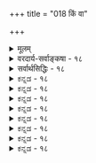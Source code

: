 +++
title = "018 किं वा"

+++
<details><summary>मूलम्</summary>

किं वा धीच्छे गृहीते विषयनियतये ते हि यत्नोऽत्र नेच्छेन्निर्हेतुस्तत्प्रमेष्टा भवतु विषयवानेष तद्वत्स्वतस्ते ।  
प्रोक्ते यत्ने स्वभावाद्विषयवति स धीः स्यादितीदं क्व दृष्टं यद्वा धीस्तं हि नित्यं न तु जनयति ते सा कथं तन्नियन्त्री ॥ १८ ॥
</details>

<details><summary>वरदार्य-सर्वाङ्कषा - १८</summary>

ननु प्रयत्नं प्रति यथा ज्ञानेच्छयोर्नियतत्त्वं, न तथा शरीरेन्द्रियादेः, स्वशरीरप्रेरणादौ व्यभिचारात् । स्वहस्तचालने न हि हस्तान्तरापेक्षा, किन्तु केवलप्रयत्नेनैव । तथा जानाति, इच्छति, प्रेरयति । अतोऽन्वयव्यतिरेकवशात् ज्ञानेच्छयोरेवापेक्षेति चेत्, तत्राह किं वा इत्यादि । **धीच्छे** = ज्ञानेच्छे किम् किमर्थम् **गृहीते** = अङ्गीकृते ? ईश्वरीयः यत्नः खलु नित्यः, न कारणजन्यः । अतो ज्ञानेच्छे न कारणमिति ते वा किमर्थमङ्गीकरोषि ? अयि भोः ! आशयानभिज्ञो भवान् । ज्ञानेच्छे प्रयत्नोत्पत्तिं प्रति न कारणम्, येनोक्तदोषः स्यात् । किन्तु प्रयत्नस्य स्वतस्सविषयकत्वं न संभवति, यद्विषयकम् ज्ञानम्, तद्विषयिणीच्छा, तद्विषयकश्च प्रयत्नः, त्रयाणां समानविषयकत्वनियमदर्शनादिति चेत्-न । हि यतः **अत्र** = ईश्वरे **यत्नः** = प्रयत्नः **ते** = ज्ञानेच्छे **विषयनियतये** = स्वस्मिन् विषयव्यवस्थायै **नेच्छेत्** = नापेक्षेत । ज्ञानेच्छाप्रयत्नादयो हि स्वतस्सविषयकाः पदार्थाः । अतः विषयसमर्पणार्थ ज्ञानेच्छे नापेक्षणीये । अतश्चानुमानेन ज्ञानेच्छयोस्सिद्धिः कथं 

393 

प्रोक्ते यत्ने स्वभावाद्विषयवति स धीः स्यादितीदं क्व दृष्टम् ? 

यद्वा धीस्तं हि नित्यं न तु जनयति ते सा कथं तन्नियन्त्री ॥18॥ 

तु 

2 



भवेत् ? ननु भोः ! पुनरप्याशयानभिज्ञो भवान् । पदार्थस्वरूपं स्वतस्सविषयकमेव । परंतु, स्मृतेस्सविषयकत्वेऽपि, स्मृतौ विषयभानं कथमित्यत्र 'अनुभवो यद्विषयः पूर्वं वृत्तः, स्मृतिरपि तद्विषयिणी भवति' इति खलूत्तरम् । तद्वत् प्रयत्ने, इच्छायां वा विषयोपस्थापकसामग्री का ? इति प्रश्ने, ज्ञानेच्छे एव नियामिके वक्तव्ये । ज्ञाने तु इन्द्रियसन्निकर्षादिकं विषयोपस्थापकम् । अत एव जानाति, इच्छति, यतते इति क्रमोऽनिवार्यः । एवञ्च स्वतस्सविषये प्रयत्ने विषयविशेषोपस्थापकतया ज्ञानेच्छे अपेक्षणीये इति चेत् — यथा **तत्प्रमा** = ईश्वरीयं प्रमात्मकं ज्ञानम् **निर्हेतुः** = हेत्वधीना न, किन्तु नित्या **इष्टा** = संमता, **तद्वत्** = तथैव **एषः** = **यत्नः** = विषयवान् नियतविषयवान् स्वत एव ते भवतु । परमात्मनो ज्ञानं हि नेन्द्रियजन्यम् । बद्धानां जीवानामेव धर्मभूतज्ञानप्रसारणमिद्रियद्वारकम् । अतस्तस्य विषयसमर्पणं नेन्द्रियैः क्रियते, स्वतः तदीयं ज्ञानं विषयसंबद्धं भवतीत्यङ्गीक्रियते । एवमेव प्रयत्नस्यापि विषयसंबन्धः स्वयमेव भवतु, किमर्था ज्ञानेच्छापेक्षा । पुनश्शङ्कते - **यत्ने** = प्रयत्ने **स्वभावात्** = इतरापेक्षामन्तरेण स्वत एव विषयवति **प्रोक्ते** = सविषयको भवतीति कथने, **सः** = प्रयत्नः **धीः** = ज्ञानं स्यात् । सुखदुःखेच्छाद्वेषप्रयत्नाः खलु ज्ञानानन्तरभाविनः । अनुकूलत्वप्रकारके ज्ञानाधीनं सुखम् । प्रतिकूलत्वप्रकारकज्ञानाधीनं दुःखम् । सुखे इच्छा, दुःखे द्वेषः । उपादेयत्वज्ञाने प्रयत्नः प्रवृत्तिरूपः । हेयत्वज्ञाने निवृत्तिरूपः प्रयत्नः । आहत्य सर्वं ज्ञानाधीनम् न तु स्वतन्त्रम् । स्वतस्सविषयकं तु ज्ञानमेव । अतश्च प्रयत्नः स्वतस्सविषयकश्चेत्, स ज्ञानपदवाच्यो भवेदिति चेत्, समाधत्ते - इदम् स्वतस्सविषयकं ज्ञानमेवेति **क्व** = कुत्र लोके **दृष्टम्** = अनुभवसिद्धम् ? । जीवनयोनियत्ने व्यभि चार इति 

अक्षराधी 

ननु किमयं हार्दः प्रश्नः ? कस्संशयः ? वयं इच्छाप्रयत्नादिकं सर्वं धर्मभूतज्ञानस्यावस्थाविशेषं ब्रूमः । अतः धर्मभूतज्ञानवदेवेदं सर्वमपि स्वतस्सविषयकं भवितुमर्हति । स्मृतिरपि धर्मभूतज्ञानस्यावस्थाविशेष एव । तर्हि सापि किं स्वतस्सविषया? अङ्ग भोः ! ईश्वरस्य सर्वं सदा स्वयं साक्षात्कुर्वतः स्मृतिः कथम् ? 

प्रणय हो रामा न्यायतख प्रचक्ष्महे । 'यो वेत्ति युगपत्सर्वं प्रत्यक्षेण सदा स्वतः' इति मूलपुरुषस्य वचनं न श्रुतपूर्वम्? महायोगिनस्तस्य वचनस्यार्थं न वयं जानीमः; अतः पृच्छामः । किं भगवतः भूतभविष्यदादिकालभेदज्ञानमेव नास्ति ? अद्य नष्टं गतकालिकं वस्त्वपि अद्य वर्तमानतया पश्येत् किम्? तादृशं नष्टं वस्तु अद्य नष्टतया पश्यति । तद्वस्तुनः कालदृष्ट्या तु वर्तमानतया पश्यतीति चेत्, तद्वस्तुनः कालस्याद्य नष्टत्वात् कथं तथा तत् पश्येत्? गतागतादिप्रभेदस्तस्य नास्त्येव, कालस्याखण्डस्यैकत्वात्, भेदस्योपाधिकत्वात् सर्वं तस्य प्रत्यक्षमेवेति चेत् ; नष्टमिदानीमविद्यमानं वस्तु विद्यमानमेव पश्येचेत्, स कथं भ्रान्तो न स्यात् ? नष्टमेव पश्येच्चेत्, कथं नष्टं पश्येत् ? अयि भोः ! भवादृशं मूर्ख बोधयितुं न वयं पारयामः । योगिनोऽपि त्रैकालिकं वस्तु साक्षात्कुर्वन्ति चेत्, परमात्मा कुतो न साक्षात्कुर्यात् ? महात्मन् ! अज्ञानादेव पृच्छामः । ' शेषं न कोपेन पूरणीयम्' । उपदेशादिकं किं ज्ञानिनं प्रति, उताज्ञानिनं प्रति ?

394 

न कोपेन पूरयामः । किन्तु भवादृशा अज्ञानितमाः कथं बोधनीया इति न वयं जानीमः । अस्तु तत् । योगिनोऽपि स्वयं सर्वं पश्यन्ति इति किलोक्तम् । ते वा कथं गतमद्यावर्तमानं पश्यन्ति इति पृच्छामः ? योगिनो दृष्टान्ततया मयोक्ताः । दृष्टान्तज्ञानमेव यस्य नास्ति, स कथं बोधनीयः ? अस्माकमपरिचितोऽर्थः कथं भवता दृष्टान्तीक्रियते । दृष्टान्तस्योभयसंमतत्वमावश्यकं किल ! एतावदपि किं न ज्ञातमायुष्मता ? दृष्टान्तपरिचयमप्याधातुमसमर्थस्त्वम् कथं दाष्टन्तिकपरिचयमाधातुं शक्नोषि ? भोः ! अतीव कष्टं जातमस्माकम् । भवादृशेन साकं व्यवहारेण । जानामि भोः ! भवतः कष्टम् । अत एव 'लौकिकपरीक्षकाणां यस्मिन्नर्थे बुद्धिसाम्यं स दृष्टान्तः' (न्या. सू. 1-1-25) इति लौकिकपदयोजनया सूत्रयामासुः । अज्ञाते तत्त्वे दृष्टान्तप्रदर्शनमनिवार्यम् । अत एव न्यायशास्त्रं 'लोकायतम्' इत्युक्तं प्राचीनैः । अत एव च न्यायसूत्रमत्यन्तालौकिकमीश्वरादितत्त्वमधिकृत्याधिकं न विस्तरयति शब्दजालम् । अधिकमेतद्विचारान्ते प्रदर्शयामः ॥ 

परं तु लोके प्रयत्नस्य स्वतस्सविषयकत्वं न कुत्रापि दृष्टचरमिति चेत्, तत्राह - यद्वेत्यादि । **यद्वा** =अथवा नित्यं हि **तम्** = प्रयत्नम् **धीः** = ज्ञानम् न तु **जनयति** = नैवोत्पादयितुं शक्नोति, नित्यत्वादेव। एवं सति **सा** = धीः **ते** = तव कथम् **तन्नियन्त्री** = यत्ने विषयं व्यवस्थापयित्री भवेत् । जीवानां ज्ञानादिकं त्वागमापायि । ज्ञानानन्तरं इच्छाया जननेन ज्ञानेनेच्छाया विषयसमर्पणं भवेत् । एवं इच्छाया अनन्तरं प्रयत्नस्य जननेन, इच्छया प्रयत्नस्य विषयसमर्पणं भवेत् । ईश्वरज्ञानेच्छादीनां नित्यत्वेनैवं व्यवस्थापनासंभवादनुमानेन प्रयत्नसिद्धावपि, तस्य नित्यत्वेन कारणापेक्षाया अभावेन, तद्धेतुतया कथं ज्ञानेच्छे भवेताम् । अतश्च ईश्वरस्य सर्वज्ञत्वमपि न सिद्ध्येत्, वेदानां प्रामाण्यमपि न सिद्ध्येदितीश्वरानुमानकेशो विफलः ॥ 

अत्रेदमवधेयम् - ईश्वरीयं ज्ञानं यद्यपि नित्यम् । अथापि सर्वदा सर्वविषयकमेकरूपमेव कथं तिष्ठेत्? स्वतस्तस्योत्पत्त्यभावेऽपि विषयाणामागन्तुकत्वात् औपाधिकोत्पत्तिविनाशावनिवार्यौ । अन्यथा ‘सोऽकामयत । बहु स्याम् प्रजायेय' ( तै. आ.) इत्यादिसंकल्पानामपि नित्यत्वं यदि भवेत्, तर्हि प्रलयादिकं जगतः कथं भवेत्? पूर्वं पापवशान्निग्रहसंकल्पविषयीभूतस्यानन्तरमनुकूलाचरणेन पूर्वतननिग्रहनिवृत्तिर्वा कथं भवेत् ? अतः ईश्वरस्य ज्ञानेच्छादयो नित्या अपि तत्तत्कालानुगुणविषयसंबन्धात् औपाधिकोत्पत्तिविनाशवन्त इत्यावश्यकम् । अत एवोपनिषदि 'यस्सर्वज्ञस्स सर्ववित्' (मु. 1-1-9 ) इत्युच्यते । 'सामान्यतो विशेषतश्च सर्व वेत्ति' इति विवरणमप्युच्यते । 'सर्वज्ञः' इति सामान्यतस्सर्वविषयकं ज्ञानमुच्यते । ‘सर्ववित्’इति विशेषतस्तत्तत्कालानुगुणसंकल्पानुगुणं ज्ञानमुच्यत इतीश्वरप्रयत्नस्य सामान्यतो नित्यत्वेऽपि, औपाधिकमनित्यत्वमप्यस्त्येवेति प्रयत्ने विषयनियमार्थं ज्ञानेच्छयोरावश्यकत्वेऽपि न कापि हानिः । तर्ह्याचार्यैः कथमेवमुक्तमिति चेत्, ‘असकृदुक्तमेव' मृदुमतीनां स्वमतश्रद्धार्थमित्यादि स्मर्तव्यम् । किञ्चेश्वरतत्त्वम्, तदीयं सर्वज्ञत्वादिकं सर्वमतिगहनं दुर्ज्ञेयमेव च । स नास्मदादितुल्यः, न वा तदीयं ज्ञानमस्मदादिज्ञानतुल्यमित्यवबोधनार्थमिदं सर्वमित्यवगन्तव्यम् ॥ 



यच्च पृष्टम् – भगवतः भूतभवद्भविष्यमाणविभागज्ञानमस्ति, उत नास्ति ? इत्यादिकम्, स तु बालानां प्रश्नः । भूतभवद्भविष्यविभागतत्त्वं तु पूर्वमेव (जड. 26) विशदीकृतम् । परमात्मनस्तु स्वदृष्ट्या 

164. 

395 

[ ईश्वरो जीवेनान्यथासिद्धः ] निश्वासादिप्रयत्नक्रम इह भवतां जीव एवास्त्वदृष्टैः 

यद्वा तैरेव सर्वं घटत इति भवेत् तत्कृता सिद्धसाध्यम् । क्लृप्तावन्यस्य कर्तृद्वयमुपनमति त्वत्सपक्षे, तथा स्यात् 



पक्षेऽपीत्यव्यवस्था यदि विफलतया व्यक्तिराद्येऽपि सा स्यात् ॥19॥ 

सर्वोऽपि कालो वर्तमान एव । इतरदृष्ट्या भूतं भवत् भविष्यत् सर्वं तथैव जानन् सः सर्वं स्वदृष्ट्या वर्तमानमेव जानाति । अतस्तस्य स्मृतिप्रश्न एव नोदेति । ईश्वरज्ञानस्य नित्यत्वेऽपि परिणामित्वात् अस्मद्दृष्ट्या वर्तमानमेव जानाति । ईश्वरज्ञानस्य नित्यत्वेऽपि परिणामित्वात् अस्मद्दृष्ट्या गतं गतत्वेनैव जानाति, वर्तमानं वर्तमानतयैवेत्येवं, न तस्य भ्रान्त्यादीनां प्रसक्तिलेशोऽपीत्यादि सुसूक्ष्ममतिभिरवगन्तव्यम् । शिष्टमत्रैवाग्रे (लो. 76 ) भविष्यति ॥ १८ ॥
</details>

<details><summary>सर्वार्थसिद्धिः - १८</summary>

किं वा धीच्छे गृहीते विषयनियतये ते हि यत्नोऽत्र नेच्छे-  
न्निर्हेतुस्तत्प्रमेष्टा भवतु विषयवानेष तद्वत्स्वतस्ते ।  
प्रोक्ते यत्ने स्वभावाद्विषयवति सधीः स्यादितीदं क्व दृष्टं  
यद्वा धीस्तं हि नित्यं न तु जनयति ते सा कथं तन्नियन्त्री ॥ १८ ॥  
नन्वहेतुकसंयोगमिच्छद्भिरहेतुकज्ञानं न दूष्यम्, तद्दूषणे वा सिद्धान्तहानिः स्यादित्यत्राह - किं वेति ॥ कर्तुरनुमानेऽपि प्रयत्नमात्राधारत्वमनुमीयताम्, प्रयत्नव्यापकतया ते अपि सिध्येतामिति चेन्न; जीवनपूर्वकप्रयत्नमन्विच्छतां तत्र व्याप्तिभङ्गात् । अतः प्रयत्नकॢप्तावपि ज्ञानचिकीर्षानैरपेक्ष्यमाह - विषयेति । सर्वकार्यविषयस्य हि प्रयत्नस्य विषयनियमाभावादेव न तदर्थं चिकीर्षाद्यपेक्षा । उक्तमर्थं प्रतिबन्दिगतं विवृणोति -निर्हेतुरिति । अयं भावः – अन्यत्र ज्ञानं सर्वं सकारणकं तत्प्रामाण्यं च कारणगुणाधीनमिति स्थापयद्भिरीश्वरज्ञानं तत्प्रामाण्यं च निष्कारणकमिति दृष्टविपरीतं कल्प्यते । अत्र ज्ञानचिकीर्षाख्यधर्म्यन्तरकॢप्तिमपहाय प्रयत्नमात्रेऽन्यनिरपेक्षं विषयित्वमङ्गीकर्तुं युक्तम् । श्लो. नित्या चेश्वरबुद्धिस्ते नानुभूतिर्न च स्मृतिः । न प्रमा न भ्रमश्च स्यात्तत्तत्कारणवर्जनात् ॥ अनुभूत्यादिहेतूनामभावेऽपि तथा यदि । स्मृतिहेतोरभावेऽपि स्मृतिरेषा न किं भवेत् ॥ कुतश्चित् प्रमात्वादिकल्पनेऽपि तद्वदेव यत्नस्य विषयित्वेऽन्यनैरपेक्ष्यमपरिहार्यमिति । अत्र परोक्तं प्रसङ्गमनूद्य प्रतिषेधति - प्रोक्त इति । ज्ञानस्य स्वत एव सविषयित्वमित्येतदेव क्व दृष्टम्? सर्वत्र ज्ञाने सामग्रीनियतविषयत्वदर्शनात् । नित्यस्य चेश्वरयत्नस्य कार्यविशेषानुगुणसहकारिलाभमन्तरेण कार्यविषयत्वं नाम न किञ्चित् संभवति । न च विषयित्वमेव ज्ञानलक्षणम्, शक्त्यादीनामपि विषयधर्माणां धीत्वप्रसङ्गात् । यस्त्विच्छामनङ्गीकृत्य बुद्धियत्नावीश्वरस्य ब्रूते, सोऽपि प्रत्युत्पन्नवादी; नित्ययत्नमात्रेणापि सर्वकार्यसिद्धेरुक्तत्वात् । अबुद्धिपूर्वप्रवृत्तस्य कथं 'स्वतन्त्रः कर्तेति लक्षणयोगः, कथंतरामीश्वरत्वयोग इति चेत्, अनिच्छापूर्वप्रवृत्तस्यापि सममेतत् । अत एव कारकान्तराप्रयोज्यत्वे सति कारकान्तरप्रयोक्तृत्वरूपं कर्तृत्वं कथमचेतनस्येत्यपि प्रत्युक्तम्, प्रयत्नवत एव प्रयोक्तसंभवात् तन्नित्यतया प्रयोज्यत्वाभावाच्च । ननु चेतनत्वमात्मलत्रक्षणम्, तदभावे तत्त्वं न स्यादिति चेत्, मैवम्; यत्नवत्त्वेन तल्लक्षणसिद्धेः; अन्यथेच्छाविरहेऽपि तदसिद्धिप्रसङ्गः । 'इच्छाद्वेषप्रयत्नसुखदुःखज्ञानान्यात्मलिङ्गमि'त्याक्षपादी सहपठितिः, 'क्रियावद्गुणवत्समवायिकारणमि'ति द्रव्यलक्षणमिति काणभक्षीव कथंचिन्नेया । ज्ञानाद्यत्यन्तायोगव्यच्छेदवन्निष्ठद्रव्यत्वावान्तरजात्याधार आत्मेति । अस्तु तर्हि यत्नमात्रवानीश्वरः, तथाऽप्यनुमानं न प्रतिक्षिप्तमिति चेन्न, 'यस्सर्वज्ञस्सर्ववित्', 'तदैक्षत बहु स्यां प्रजायेय', 'सोऽकामयत वहु स्यां प्रजायेये'त्यादिश्रुतिशतविरोधादिति । दूषणान्तरमाह - यद्वेति । धीर्हि जनयित्री चिकीर्षाया विषयं नियच्छेत्; साऽपि तादृशी यत्नस्य । इह तु जनकत्वाभावान्न ततस्तद्विषयनियमः, सामानाधिकरण्यमात्रात्तन्नियमे जीवेश्वरगुणान्तराणामपि सविषयत्वप्रसङ्ग इति भावः ॥ १८ ॥
</details>


<details><summary>ಕನ್ನಡ - १८</summary>

याव 

190 

[श्लोक 18 

\- 

163 

[अनुमानदिन्द ईश्वरन ज्ञानादिगळु सिद्धिसलारवु ] 

e 

किं ना धीच्छे गृहीते विषयनियतये ते हि यन्त्र नेचैत् निर्हेतुस्तत्र मेघा भवतु विषयवानेष तद्वत्त ! प्रोक्त यत्न स्वभावाद्दिषयवति स धीः स्यादितीदं क दृष्ट या धीं हि नित्यं न तु जनयति ते सा कथं तन्निय 

॥ 

ईश्वरन प्रयत्नदल्लि विषयव्यवस्थॆगागि ज्ञान आवश्यक ऎम्ब वाद वन्नु निराकरिसुत्तारॆ विषयनियतये ना धीच्छ किं गृहीते- ईश्वरानुमानदिन्द साक्षात् प्रयत्न मात्रवे सिद्धिसिदरू, ईश्वरन प्रयत्नदल्लि विषय समर्पणॆगागि ज्ञान मत्तु इच्छॆ आवश्यक. 'ज्ञान याव विषयकवॊ, आ विषयकवे प्रयत्नवू आगुत्तदॆ' ऎम्बुदु अनुभव, उदासीन वस्तु विषयकवागि ज्ञान बन्दरू, प्रयत्न बरदे इरुवुदरिन्द प्रयत्नक्कॆ इच्छॆयू आवश्यक. हीगॆ ज्ञान मत्तु इच्छॆ ऎरडु मात्रवे अनुमानदिन्द सिद्धिसुवुदॆम्बुदू सरियल्ल. 

अत्र यत्न ते हि न इष्टेत् प्रकृतदल्लि ईश्वरन प्रयत्नदल्लि विषयव्यवस्थॆगॆ ज्ञानेच्छॆगळ अपेक्षॆ इल्लदिद्दरू हानियिल्ल. हेगॆन्दरॆ- ते तत्रा निर्हेतुः इष्टा, तद्वत् एषः स्वतः विषयवान् भवतु-ईश्वरन ज्ञान कारणजन्मवल्ल. स्वतस्सिद्ध' ऎन्दु हेळुव निनगॆ अदरन्तॆये ईश्वरन प्रयत्न स्वतः सविषयकवागलि, इदक्कागि ज्ञानद अपेक्षॆ एतक्कॆ? लोकदल्लि हागिल्लवॆन्दरॆ, नित्यवाद ज्ञानवू लोकदल्लि इल्ल. लोकविलक्षणवागि हेळुवुदादरॆ, इदन्नू हागॆये हेळबहुदु. आद्द रिन्द ईश्वरानुमानदिन्द प्रयत्न मात्र सिद्धिसुवुदे हॊरतु ज्ञानेचै गळु सिद्धिसुवन्तिल्ल. लोकानुभववन्नु अनुसरिसि अवन्नू ऒप्पुवुदादरॆ कर्मवश्यतॆयन्नू ऒप्पबेकागुत्तदॆ. 

यन्ने स्वभावात् विषयवति प्रोक्त स धीः स्यात्-प्रयत्न स्वतः सविषयकवादरॆ, अदु ज्ञानवॆनिसिकॊळ्ळबेकागुत्तदॆ. आद्दरिन्द अदक्कॆ स्वतः सविषयकत्व हेळुवन्तिल्ल. इति इदं कृ दृष्ट ऎम्ब ई नियम ऎल्लि अनुभवसिद्ध? जीवन योनि प्रयत्नदल्लि नीवू स्वतः सृविषयकत्व वन्नु ऒप्पिरुवुदरिन्द अदरन्तॆ ई प्रयत्न स्वतस्स विषयकवागबहुदु. 

यद्वा ते धीस्तु नित्यं तं न हि जनयति; सा कथं तन्निय ୧ ज्ञानदिन्दले प्रयत्नक्कॆ विषय व्यवस्थॆयन्नु हेळिदरू, प्रकृतदल्लि 

श्लोक 19] 

-164- 

नायकसर 

8 

191 

[अनुमानदिन्द जीवविलक्षण ईश्वरसिद्धि यागुवुदिल्ल] निश्वासादिप्रयत्न क्रम इह भवतां जीव एवास्त्रदृष्टॆ 

यद्वा तैरेव सर्वं घटत इति भवेत्तता सिद्ध साध्यं । निम्म मतदल्लि नित्यवाद ईश्वर प्रयत्नवन्नु ज्ञान हुट्टिसलु प्रसक्ति यिल्लदिरुवाग, ज्ञानदिन्द प्रयत्नद विषयव्यवस्थॆयादरू हेगॆ तानॆ समर्थनीय - । १८ ।
</details>


<details><summary>ಕನ್ನಡ - १८</summary>

याव 

190 

[श्लोक 18 

\- 

163 

[अनुमानदिन्द ईश्वरन ज्ञानादिगळु सिद्धिसलारवु ] 

e 

किं ना धीच्छे गृहीते विषयनियतये ते हि यन्त्र नेचैत् निर्हेतुस्तत्र मेघा भवतु विषयवानेष तद्वत्त ! प्रोक्त यत्न स्वभावाद्दिषयवति स धीः स्यादितीदं क दृष्ट या धीं हि नित्यं न तु जनयति ते सा कथं तन्निय 

॥ 

ईश्वरन प्रयत्नदल्लि विषयव्यवस्थॆगागि ज्ञान आवश्यक ऎम्ब वाद वन्नु निराकरिसुत्तारॆ विषयनियतये ना धीच्छ किं गृहीते- ईश्वरानुमानदिन्द साक्षात् प्रयत्न मात्रवे सिद्धिसिदरू, ईश्वरन प्रयत्नदल्लि विषय समर्पणॆगागि ज्ञान मत्तु इच्छॆ आवश्यक. 'ज्ञान याव विषयकवॊ, आ विषयकवे प्रयत्नवू आगुत्तदॆ' ऎम्बुदु अनुभव, उदासीन वस्तु विषयकवागि ज्ञान बन्दरू, प्रयत्न बरदे इरुवुदरिन्द प्रयत्नक्कॆ इच्छॆयू आवश्यक. हीगॆ ज्ञान मत्तु इच्छॆ ऎरडु मात्रवे अनुमानदिन्द सिद्धिसुवुदॆम्बुदू सरियल्ल. 

अत्र यत्न ते हि न इष्टेत् प्रकृतदल्लि ईश्वरन प्रयत्नदल्लि विषयव्यवस्थॆगॆ ज्ञानेच्छॆगळ अपेक्षॆ इल्लदिद्दरू हानियिल्ल. हेगॆन्दरॆ- ते तत्रा निर्हेतुः इष्टा, तद्वत् एषः स्वतः विषयवान् भवतु-ईश्वरन ज्ञान कारणजन्मवल्ल. स्वतस्सिद्ध' ऎन्दु हेळुव निनगॆ अदरन्तॆये ईश्वरन प्रयत्न स्वतः सविषयकवागलि, इदक्कागि ज्ञानद अपेक्षॆ एतक्कॆ? लोकदल्लि हागिल्लवॆन्दरॆ, नित्यवाद ज्ञानवू लोकदल्लि इल्ल. लोकविलक्षणवागि हेळुवुदादरॆ, इदन्नू हागॆये हेळबहुदु. आद्द रिन्द ईश्वरानुमानदिन्द प्रयत्न मात्र सिद्धिसुवुदे हॊरतु ज्ञानेचै गळु सिद्धिसुवन्तिल्ल. लोकानुभववन्नु अनुसरिसि अवन्नू ऒप्पुवुदादरॆ कर्मवश्यतॆयन्नू ऒप्पबेकागुत्तदॆ. 

यन्ने स्वभावात् विषयवति प्रोक्त स धीः स्यात्-प्रयत्न स्वतः सविषयकवादरॆ, अदु ज्ञानवॆनिसिकॊळ्ळबेकागुत्तदॆ. आद्दरिन्द अदक्कॆ स्वतः सविषयकत्व हेळुवन्तिल्ल. इति इदं कृ दृष्ट ऎम्ब ई नियम ऎल्लि अनुभवसिद्ध? जीवन योनि प्रयत्नदल्लि नीवू स्वतः सृविषयकत्व वन्नु ऒप्पिरुवुदरिन्द अदरन्तॆ ई प्रयत्न स्वतस्स विषयकवागबहुदु. 

यद्वा ते धीस्तु नित्यं तं न हि जनयति; सा कथं तन्निय ୧ ज्ञानदिन्दले प्रयत्नक्कॆ विषय व्यवस्थॆयन्नु हेळिदरू, प्रकृतदल्लि 

श्लोक 19] 

-164- 

नायकसर 

8 

191 

[अनुमानदिन्द जीवविलक्षण ईश्वरसिद्धि यागुवुदिल्ल] निश्वासादिप्रयत्न क्रम इह भवतां जीव एवास्त्रदृष्टॆ 

यद्वा तैरेव सर्वं घटत इति भवेत्तता सिद्ध साध्यं । निम्म मतदल्लि नित्यवाद ईश्वर प्रयत्नवन्नु ज्ञान हुट्टिसलु प्रसक्ति यिल्लदिरुवाग, ज्ञानदिन्द प्रयत्नद विषयव्यवस्थॆयादरू हेगॆ तानॆ समर्थनीय - । १८ ।
</details>



<details><summary>ಕನ್ನಡ - १८</summary>

याव 

190 

[श्लोक 18 

\- 

163 

[अनुमानदिन्द ईश्वरन ज्ञानादिगळु सिद्धिसलारवु ] 

e 

किं ना धीच्छे गृहीते विषयनियतये ते हि यन्त्र नेचैत् निर्हेतुस्तत्र मेघा भवतु विषयवानेष तद्वत्त ! प्रोक्त यत्न स्वभावाद्दिषयवति स धीः स्यादितीदं क दृष्ट या धीं हि नित्यं न तु जनयति ते सा कथं तन्निय 

॥ 

ईश्वरन प्रयत्नदल्लि विषयव्यवस्थॆगागि ज्ञान आवश्यक ऎम्ब वाद वन्नु निराकरिसुत्तारॆ विषयनियतये ना धीच्छ किं गृहीते- ईश्वरानुमानदिन्द साक्षात् प्रयत्न मात्रवे सिद्धिसिदरू, ईश्वरन प्रयत्नदल्लि विषय समर्पणॆगागि ज्ञान मत्तु इच्छॆ आवश्यक. 'ज्ञान याव विषयकवॊ, आ विषयकवे प्रयत्नवू आगुत्तदॆ' ऎम्बुदु अनुभव, उदासीन वस्तु विषयकवागि ज्ञान बन्दरू, प्रयत्न बरदे इरुवुदरिन्द प्रयत्नक्कॆ इच्छॆयू आवश्यक. हीगॆ ज्ञान मत्तु इच्छॆ ऎरडु मात्रवे अनुमानदिन्द सिद्धिसुवुदॆम्बुदू सरियल्ल. 

अत्र यत्न ते हि न इष्टेत् प्रकृतदल्लि ईश्वरन प्रयत्नदल्लि विषयव्यवस्थॆगॆ ज्ञानेच्छॆगळ अपेक्षॆ इल्लदिद्दरू हानियिल्ल. हेगॆन्दरॆ- ते तत्रा निर्हेतुः इष्टा, तद्वत् एषः स्वतः विषयवान् भवतु-ईश्वरन ज्ञान कारणजन्मवल्ल. स्वतस्सिद्ध' ऎन्दु हेळुव निनगॆ अदरन्तॆये ईश्वरन प्रयत्न स्वतः सविषयकवागलि, इदक्कागि ज्ञानद अपेक्षॆ एतक्कॆ? लोकदल्लि हागिल्लवॆन्दरॆ, नित्यवाद ज्ञानवू लोकदल्लि इल्ल. लोकविलक्षणवागि हेळुवुदादरॆ, इदन्नू हागॆये हेळबहुदु. आद्द रिन्द ईश्वरानुमानदिन्द प्रयत्न मात्र सिद्धिसुवुदे हॊरतु ज्ञानेचै गळु सिद्धिसुवन्तिल्ल. लोकानुभववन्नु अनुसरिसि अवन्नू ऒप्पुवुदादरॆ कर्मवश्यतॆयन्नू ऒप्पबेकागुत्तदॆ. 

यन्ने स्वभावात् विषयवति प्रोक्त स धीः स्यात्-प्रयत्न स्वतः सविषयकवादरॆ, अदु ज्ञानवॆनिसिकॊळ्ळबेकागुत्तदॆ. आद्दरिन्द अदक्कॆ स्वतः सविषयकत्व हेळुवन्तिल्ल. इति इदं कृ दृष्ट ऎम्ब ई नियम ऎल्लि अनुभवसिद्ध? जीवन योनि प्रयत्नदल्लि नीवू स्वतः सृविषयकत्व वन्नु ऒप्पिरुवुदरिन्द अदरन्तॆ ई प्रयत्न स्वतस्स विषयकवागबहुदु. 

यद्वा ते धीस्तु नित्यं तं न हि जनयति; सा कथं तन्निय ୧ ज्ञानदिन्दले प्रयत्नक्कॆ विषय व्यवस्थॆयन्नु हेळिदरू, प्रकृतदल्लि 

श्लोक 19] 

-164- 

नायकसर 

8 

191 

[अनुमानदिन्द जीवविलक्षण ईश्वरसिद्धि यागुवुदिल्ल] निश्वासादिप्रयत्न क्रम इह भवतां जीव एवास्त्रदृष्टॆ 

यद्वा तैरेव सर्वं घटत इति भवेत्तता सिद्ध साध्यं । निम्म मतदल्लि नित्यवाद ईश्वर प्रयत्नवन्नु ज्ञान हुट्टिसलु प्रसक्ति यिल्लदिरुवाग, ज्ञानदिन्द प्रयत्नद विषयव्यवस्थॆयादरू हेगॆ तानॆ समर्थनीय - । १८ ।
</details>


<details><summary>ಕನ್ನಡ - १८</summary>

याव 

190 

[श्लोक 18 

\- 

163 

[अनुमानदिन्द ईश्वरन ज्ञानादिगळु सिद्धिसलारवु ] 

e 

किं ना धीच्छे गृहीते विषयनियतये ते हि यन्त्र नेचैत् निर्हेतुस्तत्र मेघा भवतु विषयवानेष तद्वत्त ! प्रोक्त यत्न स्वभावाद्दिषयवति स धीः स्यादितीदं क दृष्ट या धीं हि नित्यं न तु जनयति ते सा कथं तन्निय 

॥ 

ईश्वरन प्रयत्नदल्लि विषयव्यवस्थॆगागि ज्ञान आवश्यक ऎम्ब वाद वन्नु निराकरिसुत्तारॆ विषयनियतये ना धीच्छ किं गृहीते- ईश्वरानुमानदिन्द साक्षात् प्रयत्न मात्रवे सिद्धिसिदरू, ईश्वरन प्रयत्नदल्लि विषय समर्पणॆगागि ज्ञान मत्तु इच्छॆ आवश्यक. 'ज्ञान याव विषयकवॊ, आ विषयकवे प्रयत्नवू आगुत्तदॆ' ऎम्बुदु अनुभव, उदासीन वस्तु विषयकवागि ज्ञान बन्दरू, प्रयत्न बरदे इरुवुदरिन्द प्रयत्नक्कॆ इच्छॆयू आवश्यक. हीगॆ ज्ञान मत्तु इच्छॆ ऎरडु मात्रवे अनुमानदिन्द सिद्धिसुवुदॆम्बुदू सरियल्ल. 

अत्र यत्न ते हि न इष्टेत् प्रकृतदल्लि ईश्वरन प्रयत्नदल्लि विषयव्यवस्थॆगॆ ज्ञानेच्छॆगळ अपेक्षॆ इल्लदिद्दरू हानियिल्ल. हेगॆन्दरॆ- ते तत्रा निर्हेतुः इष्टा, तद्वत् एषः स्वतः विषयवान् भवतु-ईश्वरन ज्ञान कारणजन्मवल्ल. स्वतस्सिद्ध' ऎन्दु हेळुव निनगॆ अदरन्तॆये ईश्वरन प्रयत्न स्वतः सविषयकवागलि, इदक्कागि ज्ञानद अपेक्षॆ एतक्कॆ? लोकदल्लि हागिल्लवॆन्दरॆ, नित्यवाद ज्ञानवू लोकदल्लि इल्ल. लोकविलक्षणवागि हेळुवुदादरॆ, इदन्नू हागॆये हेळबहुदु. आद्द रिन्द ईश्वरानुमानदिन्द प्रयत्न मात्र सिद्धिसुवुदे हॊरतु ज्ञानेचै गळु सिद्धिसुवन्तिल्ल. लोकानुभववन्नु अनुसरिसि अवन्नू ऒप्पुवुदादरॆ कर्मवश्यतॆयन्नू ऒप्पबेकागुत्तदॆ. 

यन्ने स्वभावात् विषयवति प्रोक्त स धीः स्यात्-प्रयत्न स्वतः सविषयकवादरॆ, अदु ज्ञानवॆनिसिकॊळ्ळबेकागुत्तदॆ. आद्दरिन्द अदक्कॆ स्वतः सविषयकत्व हेळुवन्तिल्ल. इति इदं कृ दृष्ट ऎम्ब ई नियम ऎल्लि अनुभवसिद्ध? जीवन योनि प्रयत्नदल्लि नीवू स्वतः सृविषयकत्व वन्नु ऒप्पिरुवुदरिन्द अदरन्तॆ ई प्रयत्न स्वतस्स विषयकवागबहुदु. 

यद्वा ते धीस्तु नित्यं तं न हि जनयति; सा कथं तन्निय ୧ ज्ञानदिन्दले प्रयत्नक्कॆ विषय व्यवस्थॆयन्नु हेळिदरू, प्रकृतदल्लि 

श्लोक 19] 

-164- 

नायकसर 

8 

191 

[अनुमानदिन्द जीवविलक्षण ईश्वरसिद्धि यागुवुदिल्ल] निश्वासादिप्रयत्न क्रम इह भवतां जीव एवास्त्रदृष्टॆ 

यद्वा तैरेव सर्वं घटत इति भवेत्तता सिद्ध साध्यं । निम्म मतदल्लि नित्यवाद ईश्वर प्रयत्नवन्नु ज्ञान हुट्टिसलु प्रसक्ति यिल्लदिरुवाग, ज्ञानदिन्द प्रयत्नद विषयव्यवस्थॆयादरू हेगॆ तानॆ समर्थनीय - । १८ ।
</details>



<details><summary>ಕನ್ನಡ - १८</summary>

याव 

190 

[श्लोक 18 

\- 

163 

[अनुमानदिन्द ईश्वरन ज्ञानादिगळु सिद्धिसलारवु ] 

e 

किं ना धीच्छे गृहीते विषयनियतये ते हि यन्त्र नेचैत् निर्हेतुस्तत्र मेघा भवतु विषयवानेष तद्वत्त ! प्रोक्त यत्न स्वभावाद्दिषयवति स धीः स्यादितीदं क दृष्ट या धीं हि नित्यं न तु जनयति ते सा कथं तन्निय 

॥ 

ईश्वरन प्रयत्नदल्लि विषयव्यवस्थॆगागि ज्ञान आवश्यक ऎम्ब वाद वन्नु निराकरिसुत्तारॆ विषयनियतये ना धीच्छ किं गृहीते- ईश्वरानुमानदिन्द साक्षात् प्रयत्न मात्रवे सिद्धिसिदरू, ईश्वरन प्रयत्नदल्लि विषय समर्पणॆगागि ज्ञान मत्तु इच्छॆ आवश्यक. 'ज्ञान याव विषयकवॊ, आ विषयकवे प्रयत्नवू आगुत्तदॆ' ऎम्बुदु अनुभव, उदासीन वस्तु विषयकवागि ज्ञान बन्दरू, प्रयत्न बरदे इरुवुदरिन्द प्रयत्नक्कॆ इच्छॆयू आवश्यक. हीगॆ ज्ञान मत्तु इच्छॆ ऎरडु मात्रवे अनुमानदिन्द सिद्धिसुवुदॆम्बुदू सरियल्ल. 

अत्र यत्न ते हि न इष्टेत् प्रकृतदल्लि ईश्वरन प्रयत्नदल्लि विषयव्यवस्थॆगॆ ज्ञानेच्छॆगळ अपेक्षॆ इल्लदिद्दरू हानियिल्ल. हेगॆन्दरॆ- ते तत्रा निर्हेतुः इष्टा, तद्वत् एषः स्वतः विषयवान् भवतु-ईश्वरन ज्ञान कारणजन्मवल्ल. स्वतस्सिद्ध' ऎन्दु हेळुव निनगॆ अदरन्तॆये ईश्वरन प्रयत्न स्वतः सविषयकवागलि, इदक्कागि ज्ञानद अपेक्षॆ एतक्कॆ? लोकदल्लि हागिल्लवॆन्दरॆ, नित्यवाद ज्ञानवू लोकदल्लि इल्ल. लोकविलक्षणवागि हेळुवुदादरॆ, इदन्नू हागॆये हेळबहुदु. आद्द रिन्द ईश्वरानुमानदिन्द प्रयत्न मात्र सिद्धिसुवुदे हॊरतु ज्ञानेचै गळु सिद्धिसुवन्तिल्ल. लोकानुभववन्नु अनुसरिसि अवन्नू ऒप्पुवुदादरॆ कर्मवश्यतॆयन्नू ऒप्पबेकागुत्तदॆ. 

यन्ने स्वभावात् विषयवति प्रोक्त स धीः स्यात्-प्रयत्न स्वतः सविषयकवादरॆ, अदु ज्ञानवॆनिसिकॊळ्ळबेकागुत्तदॆ. आद्दरिन्द अदक्कॆ स्वतः सविषयकत्व हेळुवन्तिल्ल. इति इदं कृ दृष्ट ऎम्ब ई नियम ऎल्लि अनुभवसिद्ध? जीवन योनि प्रयत्नदल्लि नीवू स्वतः सृविषयकत्व वन्नु ऒप्पिरुवुदरिन्द अदरन्तॆ ई प्रयत्न स्वतस्स विषयकवागबहुदु. 

यद्वा ते धीस्तु नित्यं तं न हि जनयति; सा कथं तन्निय ୧ ज्ञानदिन्दले प्रयत्नक्कॆ विषय व्यवस्थॆयन्नु हेळिदरू, प्रकृतदल्लि 

श्लोक 19] 

-164- 

नायकसर 

8 

191 

[अनुमानदिन्द जीवविलक्षण ईश्वरसिद्धि यागुवुदिल्ल] निश्वासादिप्रयत्न क्रम इह भवतां जीव एवास्त्रदृष्टॆ 

यद्वा तैरेव सर्वं घटत इति भवेत्तता सिद्ध साध्यं । निम्म मतदल्लि नित्यवाद ईश्वर प्रयत्नवन्नु ज्ञान हुट्टिसलु प्रसक्ति यिल्लदिरुवाग, ज्ञानदिन्द प्रयत्नद विषयव्यवस्थॆयादरू हेगॆ तानॆ समर्थनीय - । १८ ।
</details>


<details><summary>ಕನ್ನಡ - १८</summary>

याव 

190 

[श्लोक 18 

\- 

163 

[अनुमानदिन्द ईश्वरन ज्ञानादिगळु सिद्धिसलारवु ] 

e 

किं ना धीच्छे गृहीते विषयनियतये ते हि यन्त्र नेचैत् निर्हेतुस्तत्र मेघा भवतु विषयवानेष तद्वत्त ! प्रोक्त यत्न स्वभावाद्दिषयवति स धीः स्यादितीदं क दृष्ट या धीं हि नित्यं न तु जनयति ते सा कथं तन्निय 

॥ 

ईश्वरन प्रयत्नदल्लि विषयव्यवस्थॆगागि ज्ञान आवश्यक ऎम्ब वाद वन्नु निराकरिसुत्तारॆ विषयनियतये ना धीच्छ किं गृहीते- ईश्वरानुमानदिन्द साक्षात् प्रयत्न मात्रवे सिद्धिसिदरू, ईश्वरन प्रयत्नदल्लि विषय समर्पणॆगागि ज्ञान मत्तु इच्छॆ आवश्यक. 'ज्ञान याव विषयकवॊ, आ विषयकवे प्रयत्नवू आगुत्तदॆ' ऎम्बुदु अनुभव, उदासीन वस्तु विषयकवागि ज्ञान बन्दरू, प्रयत्न बरदे इरुवुदरिन्द प्रयत्नक्कॆ इच्छॆयू आवश्यक. हीगॆ ज्ञान मत्तु इच्छॆ ऎरडु मात्रवे अनुमानदिन्द सिद्धिसुवुदॆम्बुदू सरियल्ल. 

अत्र यत्न ते हि न इष्टेत् प्रकृतदल्लि ईश्वरन प्रयत्नदल्लि विषयव्यवस्थॆगॆ ज्ञानेच्छॆगळ अपेक्षॆ इल्लदिद्दरू हानियिल्ल. हेगॆन्दरॆ- ते तत्रा निर्हेतुः इष्टा, तद्वत् एषः स्वतः विषयवान् भवतु-ईश्वरन ज्ञान कारणजन्मवल्ल. स्वतस्सिद्ध' ऎन्दु हेळुव निनगॆ अदरन्तॆये ईश्वरन प्रयत्न स्वतः सविषयकवागलि, इदक्कागि ज्ञानद अपेक्षॆ एतक्कॆ? लोकदल्लि हागिल्लवॆन्दरॆ, नित्यवाद ज्ञानवू लोकदल्लि इल्ल. लोकविलक्षणवागि हेळुवुदादरॆ, इदन्नू हागॆये हेळबहुदु. आद्द रिन्द ईश्वरानुमानदिन्द प्रयत्न मात्र सिद्धिसुवुदे हॊरतु ज्ञानेचै गळु सिद्धिसुवन्तिल्ल. लोकानुभववन्नु अनुसरिसि अवन्नू ऒप्पुवुदादरॆ कर्मवश्यतॆयन्नू ऒप्पबेकागुत्तदॆ. 

यन्ने स्वभावात् विषयवति प्रोक्त स धीः स्यात्-प्रयत्न स्वतः सविषयकवादरॆ, अदु ज्ञानवॆनिसिकॊळ्ळबेकागुत्तदॆ. आद्दरिन्द अदक्कॆ स्वतः सविषयकत्व हेळुवन्तिल्ल. इति इदं कृ दृष्ट ऎम्ब ई नियम ऎल्लि अनुभवसिद्ध? जीवन योनि प्रयत्नदल्लि नीवू स्वतः सृविषयकत्व वन्नु ऒप्पिरुवुदरिन्द अदरन्तॆ ई प्रयत्न स्वतस्स विषयकवागबहुदु. 

यद्वा ते धीस्तु नित्यं तं न हि जनयति; सा कथं तन्निय ୧ ज्ञानदिन्दले प्रयत्नक्कॆ विषय व्यवस्थॆयन्नु हेळिदरू, प्रकृतदल्लि 

श्लोक 19] 

-164- 

नायकसर 

8 

191 

[अनुमानदिन्द जीवविलक्षण ईश्वरसिद्धि यागुवुदिल्ल] निश्वासादिप्रयत्न क्रम इह भवतां जीव एवास्त्रदृष्टॆ 

यद्वा तैरेव सर्वं घटत इति भवेत्तता सिद्ध साध्यं । निम्म मतदल्लि नित्यवाद ईश्वर प्रयत्नवन्नु ज्ञान हुट्टिसलु प्रसक्ति यिल्लदिरुवाग, ज्ञानदिन्द प्रयत्नद विषयव्यवस्थॆयादरू हेगॆ तानॆ समर्थनीय - । १८ ।
</details>



<details><summary>ಕನ್ನಡ - १८</summary>

याव 

190 

[श्लोक 18 

\- 

163 

[अनुमानदिन्द ईश्वरन ज्ञानादिगळु सिद्धिसलारवु ] 

e 

किं ना धीच्छे गृहीते विषयनियतये ते हि यन्त्र नेचैत् निर्हेतुस्तत्र मेघा भवतु विषयवानेष तद्वत्त ! प्रोक्त यत्न स्वभावाद्दिषयवति स धीः स्यादितीदं क दृष्ट या धीं हि नित्यं न तु जनयति ते सा कथं तन्निय 

॥ 

ईश्वरन प्रयत्नदल्लि विषयव्यवस्थॆगागि ज्ञान आवश्यक ऎम्ब वाद वन्नु निराकरिसुत्तारॆ विषयनियतये ना धीच्छ किं गृहीते- ईश्वरानुमानदिन्द साक्षात् प्रयत्न मात्रवे सिद्धिसिदरू, ईश्वरन प्रयत्नदल्लि विषय समर्पणॆगागि ज्ञान मत्तु इच्छॆ आवश्यक. 'ज्ञान याव विषयकवॊ, आ विषयकवे प्रयत्नवू आगुत्तदॆ' ऎम्बुदु अनुभव, उदासीन वस्तु विषयकवागि ज्ञान बन्दरू, प्रयत्न बरदे इरुवुदरिन्द प्रयत्नक्कॆ इच्छॆयू आवश्यक. हीगॆ ज्ञान मत्तु इच्छॆ ऎरडु मात्रवे अनुमानदिन्द सिद्धिसुवुदॆम्बुदू सरियल्ल. 

अत्र यत्न ते हि न इष्टेत् प्रकृतदल्लि ईश्वरन प्रयत्नदल्लि विषयव्यवस्थॆगॆ ज्ञानेच्छॆगळ अपेक्षॆ इल्लदिद्दरू हानियिल्ल. हेगॆन्दरॆ- ते तत्रा निर्हेतुः इष्टा, तद्वत् एषः स्वतः विषयवान् भवतु-ईश्वरन ज्ञान कारणजन्मवल्ल. स्वतस्सिद्ध' ऎन्दु हेळुव निनगॆ अदरन्तॆये ईश्वरन प्रयत्न स्वतः सविषयकवागलि, इदक्कागि ज्ञानद अपेक्षॆ एतक्कॆ? लोकदल्लि हागिल्लवॆन्दरॆ, नित्यवाद ज्ञानवू लोकदल्लि इल्ल. लोकविलक्षणवागि हेळुवुदादरॆ, इदन्नू हागॆये हेळबहुदु. आद्द रिन्द ईश्वरानुमानदिन्द प्रयत्न मात्र सिद्धिसुवुदे हॊरतु ज्ञानेचै गळु सिद्धिसुवन्तिल्ल. लोकानुभववन्नु अनुसरिसि अवन्नू ऒप्पुवुदादरॆ कर्मवश्यतॆयन्नू ऒप्पबेकागुत्तदॆ. 

यन्ने स्वभावात् विषयवति प्रोक्त स धीः स्यात्-प्रयत्न स्वतः सविषयकवादरॆ, अदु ज्ञानवॆनिसिकॊळ्ळबेकागुत्तदॆ. आद्दरिन्द अदक्कॆ स्वतः सविषयकत्व हेळुवन्तिल्ल. इति इदं कृ दृष्ट ऎम्ब ई नियम ऎल्लि अनुभवसिद्ध? जीवन योनि प्रयत्नदल्लि नीवू स्वतः सृविषयकत्व वन्नु ऒप्पिरुवुदरिन्द अदरन्तॆ ई प्रयत्न स्वतस्स विषयकवागबहुदु. 

यद्वा ते धीस्तु नित्यं तं न हि जनयति; सा कथं तन्निय ୧ ज्ञानदिन्दले प्रयत्नक्कॆ विषय व्यवस्थॆयन्नु हेळिदरू, प्रकृतदल्लि 

श्लोक 19] 

-164- 

नायकसर 

8 

191 

[अनुमानदिन्द जीवविलक्षण ईश्वरसिद्धि यागुवुदिल्ल] निश्वासादिप्रयत्न क्रम इह भवतां जीव एवास्त्रदृष्टॆ 

यद्वा तैरेव सर्वं घटत इति भवेत्तता सिद्ध साध्यं । निम्म मतदल्लि नित्यवाद ईश्वर प्रयत्नवन्नु ज्ञान हुट्टिसलु प्रसक्ति यिल्लदिरुवाग, ज्ञानदिन्द प्रयत्नद विषयव्यवस्थॆयादरू हेगॆ तानॆ समर्थनीय - । १८ ।
</details>


<details><summary>ಕನ್ನಡ - १८</summary>

याव 

190 

[श्लोक 18 

\- 

163 

[अनुमानदिन्द ईश्वरन ज्ञानादिगळु सिद्धिसलारवु ] 

e 

किं ना धीच्छे गृहीते विषयनियतये ते हि यन्त्र नेचैत् निर्हेतुस्तत्र मेघा भवतु विषयवानेष तद्वत्त ! प्रोक्त यत्न स्वभावाद्दिषयवति स धीः स्यादितीदं क दृष्ट या धीं हि नित्यं न तु जनयति ते सा कथं तन्निय 

॥ 

ईश्वरन प्रयत्नदल्लि विषयव्यवस्थॆगागि ज्ञान आवश्यक ऎम्ब वाद वन्नु निराकरिसुत्तारॆ विषयनियतये ना धीच्छ किं गृहीते- ईश्वरानुमानदिन्द साक्षात् प्रयत्न मात्रवे सिद्धिसिदरू, ईश्वरन प्रयत्नदल्लि विषय समर्पणॆगागि ज्ञान मत्तु इच्छॆ आवश्यक. 'ज्ञान याव विषयकवॊ, आ विषयकवे प्रयत्नवू आगुत्तदॆ' ऎम्बुदु अनुभव, उदासीन वस्तु विषयकवागि ज्ञान बन्दरू, प्रयत्न बरदे इरुवुदरिन्द प्रयत्नक्कॆ इच्छॆयू आवश्यक. हीगॆ ज्ञान मत्तु इच्छॆ ऎरडु मात्रवे अनुमानदिन्द सिद्धिसुवुदॆम्बुदू सरियल्ल. 

अत्र यत्न ते हि न इष्टेत् प्रकृतदल्लि ईश्वरन प्रयत्नदल्लि विषयव्यवस्थॆगॆ ज्ञानेच्छॆगळ अपेक्षॆ इल्लदिद्दरू हानियिल्ल. हेगॆन्दरॆ- ते तत्रा निर्हेतुः इष्टा, तद्वत् एषः स्वतः विषयवान् भवतु-ईश्वरन ज्ञान कारणजन्मवल्ल. स्वतस्सिद्ध' ऎन्दु हेळुव निनगॆ अदरन्तॆये ईश्वरन प्रयत्न स्वतः सविषयकवागलि, इदक्कागि ज्ञानद अपेक्षॆ एतक्कॆ? लोकदल्लि हागिल्लवॆन्दरॆ, नित्यवाद ज्ञानवू लोकदल्लि इल्ल. लोकविलक्षणवागि हेळुवुदादरॆ, इदन्नू हागॆये हेळबहुदु. आद्द रिन्द ईश्वरानुमानदिन्द प्रयत्न मात्र सिद्धिसुवुदे हॊरतु ज्ञानेचै गळु सिद्धिसुवन्तिल्ल. लोकानुभववन्नु अनुसरिसि अवन्नू ऒप्पुवुदादरॆ कर्मवश्यतॆयन्नू ऒप्पबेकागुत्तदॆ. 

यन्ने स्वभावात् विषयवति प्रोक्त स धीः स्यात्-प्रयत्न स्वतः सविषयकवादरॆ, अदु ज्ञानवॆनिसिकॊळ्ळबेकागुत्तदॆ. आद्दरिन्द अदक्कॆ स्वतः सविषयकत्व हेळुवन्तिल्ल. इति इदं कृ दृष्ट ऎम्ब ई नियम ऎल्लि अनुभवसिद्ध? जीवन योनि प्रयत्नदल्लि नीवू स्वतः सृविषयकत्व वन्नु ऒप्पिरुवुदरिन्द अदरन्तॆ ई प्रयत्न स्वतस्स विषयकवागबहुदु. 

यद्वा ते धीस्तु नित्यं तं न हि जनयति; सा कथं तन्निय ୧ ज्ञानदिन्दले प्रयत्नक्कॆ विषय व्यवस्थॆयन्नु हेळिदरू, प्रकृतदल्लि 

श्लोक 19] 

-164- 

नायकसर 

8 

191 

[अनुमानदिन्द जीवविलक्षण ईश्वरसिद्धि यागुवुदिल्ल] निश्वासादिप्रयत्न क्रम इह भवतां जीव एवास्त्रदृष्टॆ 

यद्वा तैरेव सर्वं घटत इति भवेत्तता सिद्ध साध्यं । निम्म मतदल्लि नित्यवाद ईश्वर प्रयत्नवन्नु ज्ञान हुट्टिसलु प्रसक्ति यिल्लदिरुवाग, ज्ञानदिन्द प्रयत्नद विषयव्यवस्थॆयादरू हेगॆ तानॆ समर्थनीय - । १८ ।
</details>




